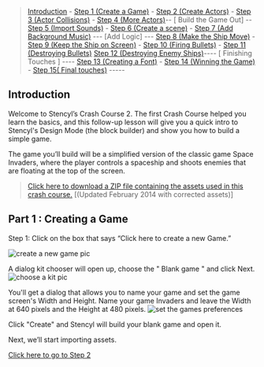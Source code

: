 > [Introduction](http://www.stencyl.com/help/viewArticle/170) - [Step 1 (Create a Game)](http://www.stencyl.com/help/viewArticle/171) - [Step 2  (Create Actors)](http://www.stencyl.com/help/viewArticle/172) - [Step 3 (Actor Collisions)](http://www.stencyl.com/help/viewArticle/173/) - [Step 4 (More Actors)](http://www.stencyl.com/help/viewArticle/174/)-- [ Build the Game Out] -- [Step 5 (Import Sounds)](http://www.stencyl.com/help/viewArticle/175) - [Step 6 (Create a scene)](http://www.stencyl.com/help/viewArticle/176) - [Step 7 (Add Background Music)](http://www.stencyl.com/help/viewArticle/177) --- [Add Logic] --- [Step 8 (Make the Ship Move)](http://www.stencyl.com/help/viewArticle/178) - [ Step 9 (Keep the Ship on Screen)](http://www.stencyl.com/help/viewArticle/179) - [ Step 10 (Firing Bullets)](http://www.stencyl.com/help/viewArticle/180) - [Step 11 (Destroying Bullets)](http://www.stencyl.com/help/viewArticle/181) [Step 12 (Destroying Enemy Ships)](http://www.stencyl.com/help/viewArticle/182)---- [ Finishing Touches ] ---- [ Step 13 (Creating a Font)](http://www.stencyl.com/help/viewArticle/183) - [Step 14 (Winning the Game)](http://www.stencyl.com/help/viewArticle/184) - [Step 15( Final touches)](http://www.stencyl.com/help/viewArticle/185) -----


## Introduction
Welcome to Stencyl’s Crash Course 2. The first Crash Course helped you learn the basics, and this follow-up lesson will give you a quick intro to Stencyl's Design Mode (the block builder) and show you how to build a simple game.

The game you’ll build will be a simplified version of the classic game Space Invaders, where the player controls a spaceship and shoots enemies that are floating at the top of the screen.
> [Click here to download a ZIP file containing the assets used in this crash course.](http://static.stencyl.com/pedia2/ch1/cc2/assets.zip)
[(Updated February 2014 with corrected assets)]

## Part 1 : Creating a Game
Step 1: Click on the box that says “Click here to create a new Game.”

![create a new game pic](http://static.stencyl.com/pedia2/ch1/cc2/image77.png)

A dialog kit chooser will open up, choose the " Blank game " and click Next.
![choose a kit pic](https://www.dropbox.com/s/e1k6cie6958o3yd/Create%20a%20New%20Game.png?raw=1)


You'll get a dialog that allows you to name your game and set the game screen's Width and Height. Name your game Invaders and leave the Width at 640 pixels and the Height at 480 pixels.
![set the games preferences](https://www.dropbox.com/s/xcz8ofwkur23amu/Set%20the%20game%20preferences.png?raw=1)


Click "Create" and Stencyl will build your blank game and open it.

Next, we’ll start importing assets.

[Click here to go to Step 2](http://www.stencyl.com/help/viewArticle/171/)
